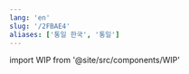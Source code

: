 ```yaml
---
lang: 'en'
slug: '/2FBAE4'
aliases: ['통일 한국', '통일']
---
```


import WIP from '@site/src/components/WIP'

<WIP />
